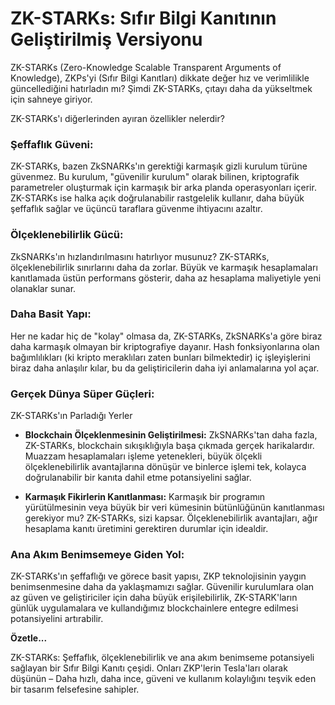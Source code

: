 # ZK-STARKs: Sıfır Bilgi Kanıtının Geliştirilmiş Versiyonu

ZK-STARKs (Zero-Knowledge Scalable Transparent Arguments of Knowledge), ZKPs'yi (Sıfır Bilgi Kanıtları) dikkate değer hız ve verimlilikle güncellediğini hatırladın mı? Şimdi ZK-STARKs, çıtayı daha da yükseltmek için sahneye giriyor.

ZK-STARKs'ı diğerlerinden ayıran özellikler nelerdir?

### Şeffaflık Güveni: 
ZK-STARKs, bazen ZkSNARKs'ın gerektiği karmaşık gizli kurulum türüne güvenmez. Bu kurulum, "güvenilir kurulum" olarak bilinen, kriptografik parametreler oluşturmak için karmaşık bir arka planda operasyonları içerir. ZK-STARKs ise halka açık doğrulanabilir rastgelelik kullanır, daha büyük şeffaflık sağlar ve üçüncü taraflara güvenme ihtiyacını azaltır.

### Ölçeklenebilirlik Gücü: 
ZkSNARKs'ın hızlandırılmasını hatırlıyor musunuz? ZK-STARKs, ölçeklenebilirlik sınırlarını daha da zorlar. Büyük ve karmaşık hesaplamaları kanıtlamada üstün performans gösterir, daha az hesaplama maliyetiyle yeni olanaklar sunar.

### Daha Basit Yapı: 
Her ne kadar hiç de "kolay" olmasa da, ZK-STARKs, ZkSNARKs'a göre biraz daha karmaşık olmayan bir kriptografiye dayanır. Hash fonksiyonlarına olan bağımlılıkları (ki kripto meraklıları zaten bunları bilmektedir) iç işleyişlerini biraz daha anlaşılır kılar, bu da geliştiricilerin daha iyi anlamalarına yol açar.

### Gerçek Dünya Süper Güçleri: 
ZK-STARKs'ın Parladığı Yerler

- **Blockchain Ölçeklenmesinin Geliştirilmesi:** ZkSNARKs'tan daha fazla, ZK-STARKs, blockchain sıkışıklığıyla başa çıkmada gerçek harikalardır. Muazzam hesaplamaları işleme yetenekleri, büyük ölçekli ölçeklenebilirlik avantajlarına dönüşür ve binlerce işlemi tek, kolayca doğrulanabilir bir kanıta dahil etme potansiyelini sağlar.
  
- **Karmaşık Fikirlerin Kanıtlanması:** Karmaşık bir programın yürütülmesinin veya büyük bir veri kümesinin bütünlüğünün kanıtlanması gerekiyor mu? ZK-STARKs, sizi kapsar. Ölçeklenebilirlik avantajları, ağır hesaplama kanıtı üretimini gerektiren durumlar için idealdir.

### Ana Akım Benimsemeye Giden Yol: 
ZK-STARKs'ın şeffaflığı ve görece basit yapısı, ZKP teknolojisinin yaygın benimsenmesine daha da yaklaşmamızı sağlar. Güvenilir kurulumlara olan az güven ve geliştiriciler için daha büyük erişilebilirlik, ZK-STARK'ların günlük uygulamalara ve kullandığımız blockchainlere entegre edilmesi potansiyelini artırabilir.

**Özetle...**

ZK-STARKs: Şeffaflık, ölçeklenebilirlik ve ana akım benimseme potansiyeli sağlayan bir Sıfır Bilgi Kanıtı çeşidi.
Onları ZKP'lerin Tesla'ları olarak düşünün – Daha hızlı, daha ince, güveni ve kullanım kolaylığını teşvik eden bir tasarım felsefesine sahipler.
